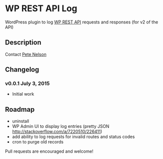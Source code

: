 # WP REST API Log

WordPress plugin to log [WP REST API](http://wp-api.org/) requests and responses (for v2 of the API)

## Description

Contact [Pete Nelson](https://twitter.com/gungeekatx)

## Changelog

### v0.0.1 July 3, 2015
- Initial work

## Roadmap

- uninstall
- WP Admin UI to display log entries (pretty JSON http://stackoverflow.com/a/7220510/226411)
- add ability to log requests for invalid routes and status codes
- cron to purge old records

Pull requests are encouraged and welcome!


